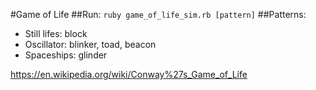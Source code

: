 #Game of Life
##Run:
`ruby game_of_life_sim.rb [pattern]`
##Patterns:
- Still lifes: block
- Oscillator: blinker, toad, beacon
- Spaceships: glinder

https://en.wikipedia.org/wiki/Conway%27s_Game_of_Life
